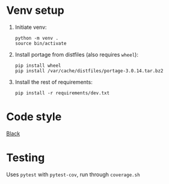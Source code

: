 # Venv setup

1. Initiate venv:

   ```
   python -m venv .
   source bin/activate
   ```

2. Install portage from distfiles (also requires `wheel`):
   ```console
   pip install wheel
   pip install /var/cache/distfiles/portage-3.0.14.tar.bz2
   ```

3. Install the rest of requirements:

   ```
   pip install -r requirements/dev.txt
   ```

# Code style

[Black](https://black.readthedocs.io/)

# Testing

Uses `pytest` with `pytest-cov`, run through `coverage.sh`
